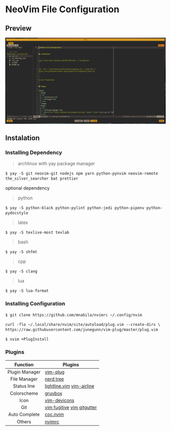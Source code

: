 # NeoVim File Configuration

## Preview

![Neovim Preview](https://raw.githubusercontent.com/mnabila/nvimrc/master/preview.png)

## Instalation

### Installing Dependency

> archlinux with yay package manager

```
$ yay -S git neovim-git nodejs npm yarn python-pynvim neovim-remote the_silver_searcher bat prettier
```
optional dependency
> python
```
$ yay -S python-black python-pylint python-jedi python-pipenv python-pydocstyle
```
> latex
```
$ yay -S texlive-most texlab
```
> bash
```
$ yay -S shfmt
```
> cpp
```
$ yay -S clang
```
> lua
```
$ yay -S lua-format
```

### Installing Configuration

```
$ git clone https://github.com/mnabila/nvimrc ~/.config/nvim
```

```
curl -flo ~/.local/share/nvim/site/autoload/plug.vim --create-dirs \
https://raw.githubusercontent.com/junegunn/vim-plug/master/plug.vim
```

```
$ nvim +PlugInstall
```

### Plugins

|    Function    | Plugins                                                                                                              |
| :------------: | -------------------------------------------------------------------------------------------------------------------- |
| Plugin Manager | [vim-plug](https://github.com/junegunn/vim-plug)                                                                     |
|  File Manager  | [nerd tree](https://github.com/scrooloose/nerdtree)                                                                  |
|  Status line   | [lightline.vim](https://github.com/itchyny/lightline.vim/) [vim-airline](https://github.com/vim-airline/vim-airline) |
|  Colorscheme   | [gruvbox](https://github.com/morhetz/gruvbox)                                                                        |
|      Icon      | [vim-devicons](https://github.com/ryanoasis/vim-devicons)                                                            |
|      Git       | [vim fugitive](https://github.com/tpope/vim-fugitive) [vim gitgutter](https://github.com/airblade/vim-gitgutter)     |
| Auto Complete  | [coc.nvim](https://github.com/neoclide/coc.nvim)                                                                     |
|     Others     | [nvimrc](https://github.com/mnabila/nvimrc/blob/master/init.d/plugin.vim)                                            |
